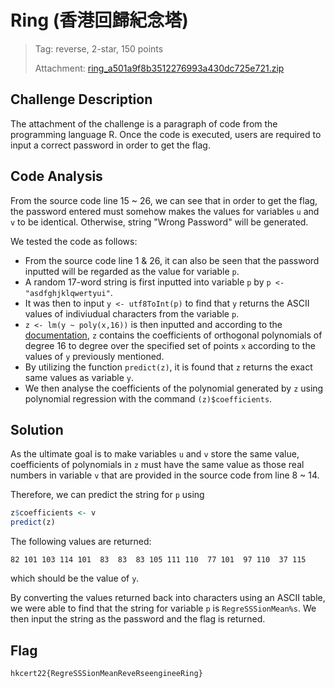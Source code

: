 # Ring (香港回歸紀念塔)
> Tag: reverse, 2-star, 150 points
>
> Attachment: [ring_a501a9f8b3512276993a430dc725e721.zip](https://file.hkcert22.pwnable.hk/ring_a501a9f8b3512276993a430dc725e721.zip)

## Challenge Description
The attachment of the challenge is a paragraph of code from the programming language R.
Once the code is executed, users are required to input a correct password in order to get the flag.

## Code Analysis
From the source code line 15 ~ 26, we can see that in order to get the flag, the password entered must somehow makes the values for variables `u` and `v` to be identical.
Otherwise, string "Wrong Password" will be generated.

We tested the code as follows:
- From the source code line 1 & 26, it can also be seen that the password inputted will be regarded as the value for variable `p`.
- A random 17-word string is first inputted into variable `p` by `p <- "asdfghjklqwertyui"`.
- It was then to input `y <- utf8ToInt(p)` to find that `y` returns the ASCII values of indiviudual characters from the variable `p`.
- `z <- lm(y ~ poly(x,16))` is then inputted and according to the [documentation](https://www.rdocumentation.org/packages/stats/versions/3.6.2/topics/poly),
`z` contains the coefficients of orthogonal polynomials of degree 16 to degree over the specified set of points `x` according to the values of `y` previously mentioned.
- By utilizing the function `predict(z)`, it is found that `z` returns the exact same values as variable `y`.
- We then analyse the coefficients of the polynomial generated by `z` using polynomial regression with the command `(z)$coefficients`.

## Solution
As the ultimate goal is to make variables `u` and `v` store the same value,
coefficients of polynomials in `z` must have the same value as those real numbers in variable `v` that are provided in the source code from line 8 ~ 14.

Therefore, we can predict the string for `p` using
```r
z$coefficients <- v
predict(z)
```
The following values are returned:
```
82 101 103 114 101  83  83  83 105 111 110  77 101  97 110  37 115
```
which should be the value of `y`.

By converting the values returned back into characters using an ASCII table, we were able to find that the string for variable `p` is `RegreSSSionMean%s`.
We then input the string as the password and the flag is returned.

## Flag
```
hkcert22{RegreSSSionMeanReveRseengineeRing}
```

